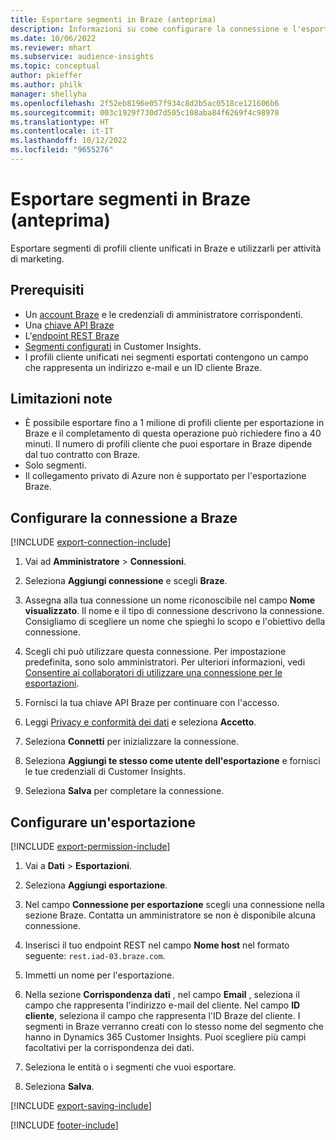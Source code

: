 ```yaml
---
title: Esportare segmenti in Braze (anteprima)
description: Informazioni su come configurare la connessione e l'esportazione in Braze.
ms.date: 10/06/2022
ms.reviewer: mhart
ms.subservice: audience-insights
ms.topic: conceptual
author: pkieffer
ms.author: philk
manager: shellyha
ms.openlocfilehash: 2f52eb8196e057f934c8d2b5ac0518ce121606b6
ms.sourcegitcommit: 003c1929f730d7d505c108aba84f6269f4c98978
ms.translationtype: HT
ms.contentlocale: it-IT
ms.lasthandoff: 10/12/2022
ms.locfileid: "9655276"
---
```

# <a name="export-segments-to-braze-preview"></a>Esportare segmenti in Braze (anteprima)

Esportare segmenti di profili cliente unificati in Braze e utilizzarli per attività di marketing.

## <a name="prerequisites"></a>Prerequisiti

- Un [account Braze](https://www.braze.com/) e le credenziali di amministratore corrispondenti.
- Una [chiave API Braze](https://www.braze.com/docs/api/basics/)
- L'[endpoint REST Braze](https://www.braze.com/docs/api/basics/#api-definitions) 
- [Segmenti configurati](segments.md) in Customer Insights.
- I profili cliente unificati nei segmenti esportati contengono un campo che rappresenta un indirizzo e-mail e un ID cliente Braze.

## <a name="known-limitations"></a>Limitazioni note

- È possibile esportare fino a 1 milione di profili cliente per esportazione in Braze e il completamento di questa operazione può richiedere fino a 40 minuti. Il numero di profili cliente che puoi esportare in Braze dipende dal tuo contratto con Braze.
- Solo segmenti.
- Il collegamento privato di Azure non è supportato per l'esportazione Braze.

## <a name="set-up-connection-to-braze"></a>Configurare la connessione a Braze

[!INCLUDE [export-connection-include](includes/export-connection-admn.md)]

1. Vai ad **Amministratore** > **Connessioni**.

1. Seleziona **Aggiungi connessione** e scegli **Braze**.

1. Assegna alla tua connessione un nome riconoscibile nel campo **Nome visualizzato**. Il nome e il tipo di connessione descrivono la connessione. Consigliamo di scegliere un nome che spieghi lo scopo e l'obiettivo della connessione.

1. Scegli chi può utilizzare questa connessione. Per impostazione predefinita, sono solo amministratori. Per ulteriori informazioni, vedi [Consentire ai collaboratori di utilizzare una connessione per le esportazioni](connections.md#allow-contributors-to-use-a-connection-for-exports).

1. Fornisci la tua chiave API Braze per continuare con l'accesso.

1. Leggi [Privacy e conformità dei dati](connections.md#data-privacy-and-compliance) e seleziona **Accetto**.

1. Seleziona **Connetti** per inizializzare la connessione.

1. Seleziona **Aggiungi te stesso come utente dell'esportazione** e fornisci le tue credenziali di Customer Insights.

1. Seleziona **Salva** per completare la connessione.

## <a name="configure-an-export"></a>Configurare un'esportazione

[!INCLUDE [export-permission-include](includes/export-permission.md)]

1. Vai a **Dati** > **Esportazioni**.

1. Seleziona **Aggiungi esportazione**.

1. Nel campo **Connessione per esportazione** scegli una connessione nella sezione Braze. Contatta un amministratore se non è disponibile alcuna connessione.

1. Inserisci il tuo endpoint REST nel campo **Nome host** nel formato seguente: `rest.iad-03.braze.com`.

1. Immetti un nome per l'esportazione.

1. Nella sezione **Corrispondenza dati** , nel campo **Email** , seleziona il campo che rappresenta l'indirizzo e-mail del cliente. Nel campo **ID cliente**, seleziona il campo che rappresenta l'ID Braze del cliente. I segmenti in Braze verranno creati con lo stesso nome del segmento che hanno in Dynamics 365 Customer Insights. Puoi scegliere più campi facoltativi per la corrispondenza dei dati.

1. Seleziona le entità o i segmenti che vuoi esportare.

1. Seleziona **Salva**.

[!INCLUDE [export-saving-include](includes/export-saving.md)]

[!INCLUDE [footer-include](includes/footer-banner.md)]
